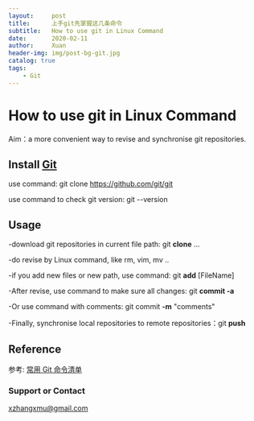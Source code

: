 ```yaml
---
layout:     post
title:      上手git先掌握这几条命令
subtitle:   How to use git in Linux Command
date:       2020-02-11
author:     Xuan
header-img: img/post-bg-git.jpg
catalog: true
tags:
    - Git
---
```



# How to use git in Linux Command

Aim：a more convenient way to revise and synchronise git repositories.

## Install [Git](https://git-scm.com/)

use command: git clone https://github.com/git/git

use command to check git version: git --version

## Usage

-download git repositories in current file path: git **clone** ...

-do revise by Linux command, like rm, vim, mv ..

-if you add new files or new path, use command: git **add** [FileName]

-After revise, use command to make sure all changes: git **commit -a** 

-Or use command with comments: git commit **-m** "comments"

-Finally, synchronise local repositories to remote repositories：git **push**

## Reference

参考: [常用 Git 命令清单](https://www.ruanyifeng.com/blog/2015/12/git-cheat-sheet.html)

### Support or Contact

xzhangxmu@gmail.com